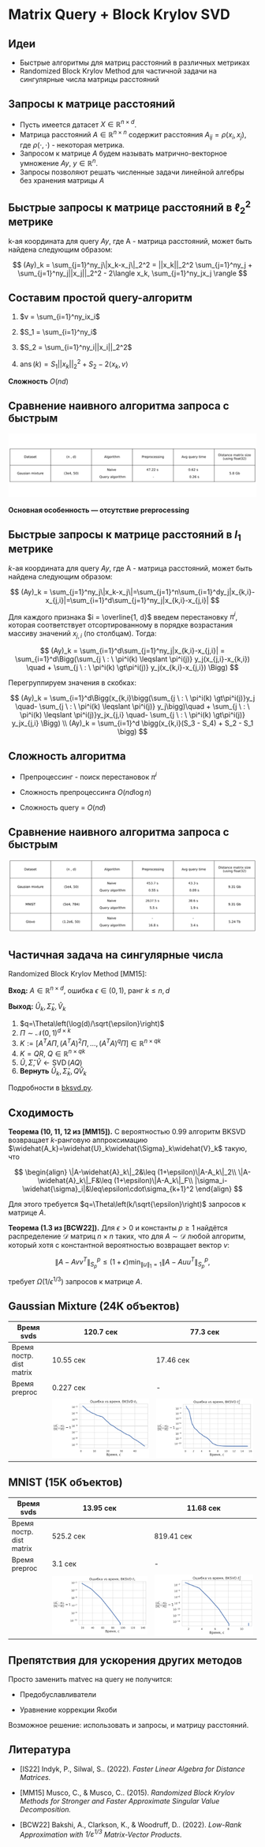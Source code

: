 # Matrix Query + Block Krylov SVD

## Идеи

- Быстрые алгоритмы для матриц расстояний в различных метриках
- Randomized Block Krylov Method для частичной задачи на сингулярные числа матрицы расстояний

## Запросы к матрице расстояний

- Пусть имеется датасет $X\in\mathbb{R}^{n\times d}$. 
- Матрица расстояний $A\in\mathbb{R}^{n\times n}$ содержит расстояния $A_{ij}=\rho(x_i,x_j)$, где $\rho(\cdot,\cdot)$ - некоторая метрика.
- Запросом к матрице $A$ будем называть матрично-векторное умножение $Ay,\ y\in\mathbb{R}^n$.
- Запросы позволяют решать численные задачи линейной алгебры без хранения матрицы $A$

## Быстрые запросы к матрице расстояний в $\ell_2^2$ метрике
k-ая координата для query $Ay$, где A - матрица расстояний, может быть найдена следующим образом:

$$
(Ay)_k = \sum_{j=1}^ny_j\|x_k-x_j\|_2^2 = ||x_k||_2^2 \sum_{j=1}^ny_j + \sum_{j=1}^ny_j||x_j||_2^2 - 2\langle x_k, \sum_{j=1}^ny_jx_j  \rangle
$$


## Составим простой query-алгоритм 
1) $v =  \sum_{i=1}^ny_ix_i$

2) $S_1 = \sum_{i=1}^ny_i$ 

3) $S_2 = \sum_{i=1}^ny_i||x_i||_2^2$

4) $\operatorname{ans}(k) = S_1||x_k||_2^2 + S_2 - 2\langle x_k, v\rangle$

**Сложность** $O(nd)$ 

## Сравнение наивного алгоритма запроса с быстрым
![word](pics/table2.svg)

**Основная особенность — отсутствие preprocessing**

## Быстрые запросы к матрице расстояний в $l_1$ метрике
$k$-ая координата для query $Ay$, где A - матрица расстояний, может быть найдена следующим образом:

$$
(Ay)_k = \sum_{j=1}^ny_j\|x_k-x_j\|=\sum_{j=1}^n\sum_{i=1}^dy_j|x_{k,i}-x_{j,i}|=\sum_{i=1}^d\sum_{j=1}^ny_j|x_{k,i}-x_{j,i}|
$$

Для каждого признака $i = \overline{1, d}$ введем перестановку $\pi ^ i$, которая соответствует отсортированному в порядке возрастания массиву значений $x_{j,i}$ (по столбцам). Тогда: 

$$
(Ay)_k = \sum_{i=1}^d\sum_{j=1}^ny_j|x_{k,i}-x_{j,i}| = \sum_{i=1}^d\Bigg(\sum_{j \ : \ \pi^i(k) \leqslant \pi^i(j)} y_j(x_{j,i}-x_{k,i})  \quad + \sum_{j \ : \ \pi^i(k) \gt\pi^i(j)} y_j(x_{k,i}-x_{j,i}) \Bigg)
$$

Перегруппируем значения в скобках:

$$
(Ay)_k = \sum_{i=1}^d\Bigg(x_{k,i}\bigg(\sum_{j \ : \ \pi^i(k) \gt\pi^i(j)}y_j \quad- \sum_{j \ : \ \pi^i(k) \leqslant \pi^i(j)} y_j\bigg)\quad + \sum_{j \ : \ \pi^i(k) \leqslant \pi^i(j)}y_jx_{j,i} \quad- \sum_{j \ : \ \pi^i(k) \gt\pi^i(j)} y_jx_{j,i} \Bigg) \\ 
(Ay)_k = \sum_{i=1}^d \bigg(x_{k,i}(S_3 - S_4) + S_2 - S_1 \bigg)
$$

## Сложность алгоритма

- Препроцессинг - поиск перестановок $\pi^i$

- Cложность препроцессинга $O(nd\log n)$

- Cложность query = $O(nd)$

## Сравнение наивного алгоритма запроса с быстрым
![word](pics/table1.svg)

## Частичная задача на сингулярные числа

Randomized Block Krylov Method [MM15]:

**Вход:** $A\in\mathbb{R}^{n\times d}$, ошибка $\epsilon\in(0,1)$, ранг $k\leq n,d$

**Выход:** $\widehat{U}_k, \widehat{\Sigma}_k, \widehat{V}_k$

1. $q=\Theta\left(\log(d)/\sqrt{\epsilon}\right)$
2. $\Pi\sim\mathcal{N}(0,1)^{d\times k}$
3. $K:=[A^TA\Pi, (A^TA)^2\Pi, \ldots, (A^TA)^q\Pi]\in\mathbb{R}^{n\times qk}$
4. $K=QR,\ Q\in\mathbb{R}^{n\times qk}$
5. $\widehat{U},\widehat{\Sigma},\widehat{V}\leftarrow \operatorname{SVD}(AQ)$
6. **Вернуть** $\widehat{U}_k, \widehat{\Sigma}_k, Q\widehat{V}_k$

Подробности в [bksvd.py](https://github.com/voorhs/mq-bksvd/blob/main/code/bksvd.py).

## Сходимость

**Теорема (10, 11, 12 из [MM15]).** С вероятностью $0.99$ алгоритм BKSVD возвращает $k$-ранговую аппроксимацию $\widehat{A_k}=\widehat{U}_k\widehat{\Sigma}_k\widehat{V}_k$ такую, что

$$
\begin{align}
\|A-\widehat{A}_k\|_2&\leq (1+\epsilon)\|A-A_k\|_2\\
\|A-\widehat{A}_k\|_F&\leq (1+\epsilon)\|A-A_k\|_F\\
|\sigma_i-\widehat{\sigma}_i|&\leq\epsilon\cdot\sigma_{k+1}^2
\end{align}
$$

Для этого требуется $q=\Theta\left(k/\sqrt{\epsilon}\right)$ запросов к матрице $A$.

**Теорема (1.3 из [BCW22]).** Для $\epsilon>0$ и константы $p\ge1$ найдётся распределение $\mathcal{D}$ матриц $n\times n$ таких, что для $A\sim\mathcal{D}$ любой алгоритм, который хотя с константной вероятностью возвращает вектор $v:$

$$
\|A-Avv^T\|^p_{S_p}\leq(1+\epsilon)\min_{\|u\|_1=1}\|A-Auu^T\|^p_{S_p},
$$

требует $\Omega(1/\epsilon^{1/3})$ запросов к матрице $A$.

##  Gaussian Mixture (24K объектов)

| Время svds                       | 120.7 сек | 77.3 сек  |
| -------------------------------- | --------- | --------- |
| Время постр. dist matrix | 10.55 сек | 17.46 сек |
| Время preproc              | 0.227 сек | -         |
|                                  | <img src='pics/l1_gaus_mixture.svg' style="zoom:110%"/> | <img src='pics/l2_gaus_mixture.svg' style="zoom:110%"/> |


##  MNIST (15K объектов)

| Время svds                       | 13.95 сек | 11.68 сек  |
| -------------------------------- | --------- | --------- |
| Время постр. dist matrix | 525.2 сек | 819.41 сек |
| Время preproc              | 3.1 сек | -         |
|                                  | <img src='pics/l1_mnist.svg' style="zoom:110%"/> | <img src='pics/l2_mnist.svg' style="zoom:110%"/> |

## Препятствия для ускорения других методов

Просто заменить matvec на query не получится:

- Предобуславливатели

- Уравнение коррекции Якоби

Возможное решение: использовать и запросы, и матрицу расстояний.


## Литература

- [IS22] Indyk, P., Silwal, S.. (2022). *Faster Linear Algebra for Distance Matrices.*

- [MM15] Musco, C., & Musco, C.. (2015). *Randomized Block Krylov Methods for Stronger and Faster Approximate Singular Value Decomposition.*
- [BCW22] Bakshi, A., Clarkson, K., & Woodruff, D.. (2022). *Low-Rank Approximation with $1/ε^{1/3}$ Matrix-Vector Products.*
